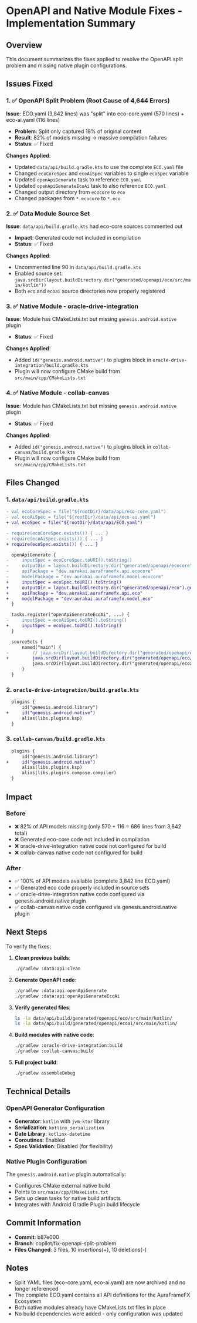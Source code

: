 # OpenAPI and Native Module Fixes - Implementation Summary

## Overview
This document summarizes the fixes applied to resolve the OpenAPI split problem and missing native plugin configurations.

## Issues Fixed

### 1. ✅ OpenAPI Split Problem (Root Cause of 4,644 Errors)
**Issue**: ECO.yaml (3,842 lines) was "split" into eco-core.yaml (570 lines) + eco-ai.yaml (116 lines)
- **Problem**: Split only captured 18% of original content
- **Result**: 82% of models missing → massive compilation failures
- **Status**: ✅ Fixed

**Changes Applied**:
- Updated `data/api/build.gradle.kts` to use the complete `ECO.yaml` file
- Changed `ecoCoreSpec` and `ecoAiSpec` variables to single `ecoSpec` variable
- Updated `openApiGenerate` task to reference `ECO.yaml`
- Updated `openApiGenerateEcoAi` task to also reference `ECO.yaml`
- Changed output directory from `ecocore` to `eco`
- Changed packages from `*.ecocore` to `*.eco`

### 2. ✅ Data Module Source Set
**Issue**: `data/api/build.gradle.kts` had eco-core sources commented out
- **Impact**: Generated code not included in compilation
- **Status**: ✅ Fixed

**Changes Applied**:
- Uncommented line 90 in `data/api/build.gradle.kts`
- Enabled source set: `java.srcDir(layout.buildDirectory.dir("generated/openapi/eco/src/main/kotlin"))`
- Both `eco` and `ecoai` source directories now properly registered

### 3. ✅ Native Module - oracle-drive-integration
**Issue**: Module has CMakeLists.txt but missing `genesis.android.native` plugin
- **Status**: ✅ Fixed

**Changes Applied**:
- Added `id("genesis.android.native")` to plugins block in `oracle-drive-integration/build.gradle.kts`
- Plugin will now configure CMake build from `src/main/cpp/CMakeLists.txt`

### 4. ✅ Native Module - collab-canvas
**Issue**: Module has CMakeLists.txt but missing `genesis.android.native` plugin
- **Status**: ✅ Fixed

**Changes Applied**:
- Added `id("genesis.android.native")` to plugins block in `collab-canvas/build.gradle.kts`
- Plugin will now configure CMake build from `src/main/cpp/CMakeLists.txt`

## Files Changed

### 1. `data/api/build.gradle.kts`
```diff
- val ecoCoreSpec = file("${rootDir}/data/api/eco-core.yaml")
- val ecoAiSpec = file("${rootDir}/data/api/eco-ai.yaml")
+ val ecoSpec = file("${rootDir}/data/api/ECO.yaml")

- require(ecoCoreSpec.exists()) { ... }
- require(ecoAiSpec.exists()) { ... }
+ require(ecoSpec.exists()) { ... }

  openApiGenerate {
-     inputSpec = ecoCoreSpec.toURI().toString()
-     outputDir = layout.buildDirectory.dir("generated/openapi/ecocore").get().asFile.path
-     apiPackage = "dev.aurakai.auraframefx.api.ecocore"
-     modelPackage = "dev.aurakai.auraframefx.model.ecocore"
+     inputSpec = ecoSpec.toURI().toString()
+     outputDir = layout.buildDirectory.dir("generated/openapi/eco").get().asFile.path
+     apiPackage = "dev.aurakai.auraframefx.api.eco"
+     modelPackage = "dev.aurakai.auraframefx.model.eco"
  }

  tasks.register("openApiGenerateEcoAi", ...) {
-     inputSpec = ecoAiSpec.toURI().toString()
+     inputSpec = ecoSpec.toURI().toString()
  }

  sourceSets {
      named("main") {
-         // java.srcDir(layout.buildDirectory.dir("generated/openapi/ecocore/src/main/kotlin"))
+         java.srcDir(layout.buildDirectory.dir("generated/openapi/eco/src/main/kotlin"))
          java.srcDir(layout.buildDirectory.dir("generated/openapi/ecoai/src/main/kotlin"))
      }
  }
```

### 2. `oracle-drive-integration/build.gradle.kts`
```diff
  plugins {
      id("genesis.android.library")
+     id("genesis.android.native")
      alias(libs.plugins.ksp)
  }
```

### 3. `collab-canvas/build.gradle.kts`
```diff
  plugins {
      id("genesis.android.library")
+     id("genesis.android.native")
      alias(libs.plugins.ksp)
      alias(libs.plugins.compose.compiler)
  }
```

## Impact

### Before
- ❌ 82% of API models missing (only 570 + 116 = 686 lines from 3,842 total)
- ❌ Generated eco-core code not included in compilation
- ❌ oracle-drive-integration native code not configured for build
- ❌ collab-canvas native code not configured for build

### After
- ✅ 100% of API models available (complete 3,842 line ECO.yaml)
- ✅ Generated eco code properly included in source sets
- ✅ oracle-drive-integration native code configured via genesis.android.native plugin
- ✅ collab-canvas native code configured via genesis.android.native plugin

## Next Steps

To verify the fixes:

1. **Clean previous builds**:
   ```bash
   ./gradlew :data:api:clean
   ```

2. **Generate OpenAPI code**:
   ```bash
   ./gradlew :data:api:openApiGenerate
   ./gradlew :data:api:openApiGenerateEcoAi
   ```

3. **Verify generated files**:
   ```bash
   ls -la data/api/build/generated/openapi/eco/src/main/kotlin/
   ls -la data/api/build/generated/openapi/ecoai/src/main/kotlin/
   ```

4. **Build modules with native code**:
   ```bash
   ./gradlew :oracle-drive-integration:build
   ./gradlew :collab-canvas:build
   ```

5. **Full project build**:
   ```bash
   ./gradlew assembleDebug
   ```

## Technical Details

### OpenAPI Generator Configuration
- **Generator**: `kotlin` with `jvm-ktor` library
- **Serialization**: `kotlinx_serialization`
- **Date Library**: `kotlinx-datetime`
- **Coroutines**: Enabled
- **Spec Validation**: Disabled (for flexibility)

### Native Plugin Configuration
The `genesis.android.native` plugin automatically:
- Configures CMake external native build
- Points to `src/main/cpp/CMakeLists.txt`
- Sets up clean tasks for native build artifacts
- Integrates with Android Gradle Plugin build lifecycle

## Commit Information
- **Commit**: b87e000
- **Branch**: copilot/fix-openapi-split-problem
- **Files Changed**: 3 files, 10 insertions(+), 10 deletions(-)

## Notes
- Split YAML files (eco-core.yaml, eco-ai.yaml) are now archived and no longer referenced
- The complete ECO.yaml contains all API definitions for the AuraFrameFX Ecosystem
- Both native modules already have CMakeLists.txt files in place
- No build dependencies were added - only configuration was updated
